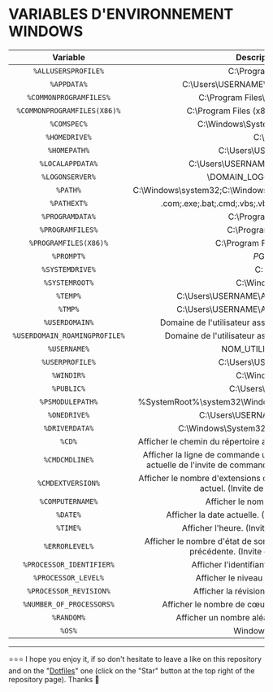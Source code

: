 # VARIABLES D'ENVIRONNEMENT WINDOWS

| Variable | Description |
| :---: | :---: |
| `%ALLUSERSPROFILE%` | C:\ProgramData |
| `%APPDATA%` | C:\Users\USERNAME\AppData\Roaming |
| `%COMMONPROGRAMFILES%` | C:\Program Files\Common Files |
| `%COMMONPROGRAMFILES(X86)%` | C:\Program Files (x86)\Common Files |
| `%COMSPEC%` | C:\Windows\System32\cmd.exe |
| `%HOMEDRIVE%` | C:\ |
| `%HOMEPATH%` | C:\Users\USERNAME |
| `%LOCALAPPDATA%` | C:\Users\USERNAME\AppData\Local |
| `%LOGONSERVER%` | \\DOMAIN_LOGON_SERVER |
| `%PATH%` | C:\Windows\system32;C:\Windows;C:\Windows\System32\Wbem |
| `%PATHEXT%` | .com;.exe;.bat;.cmd;.vbs;.vbe;.js;.jse;.wsf;.wsh;.msc |
| `%PROGRAMDATA%` | C:\ProgramData |
| `%PROGRAMFILES%` | C:\Program Files |
| `%PROGRAMFILES(X86)%` | C:\Program Files (x86) |
| `%PROMPT%` | $P$G |
| `%SYSTEMDRIVE%` | C: |
| `%SYSTEMROOT%` | C:\Windows |
| `%TEMP%` | C:\Users\USERNAME\AppData\Local\Temp |
| `%TMP%` | C:\Users\USERNAME\AppData\Local\Temp |
| `%USERDOMAIN%` | Domaine de l'utilisateur associé à l'utilisateur actuel |
| `%USERDOMAIN_ROAMINGPROFILE%` | Domaine de l'utilisateur associé au profil itinérant |
| `%USERNAME%` | NOM_UTILISATEUR |
| `%USERPROFILE%` | C:\Users\USERNAME |
| `%WINDIR%` | C:\Windows |
| `%PUBLIC%` | C:\Users\Public |
| `%PSMODULEPATH%` | %SystemRoot%\system32\WindowsPowerShell\v1.0\Modules\ |
| `%ONEDRIVE%` | C:\Users\USERNAME\OneDrive |
| `%DRIVERDATA%` | C:\Windows\System32\Drivers\DriverData |
| `%CD%` | Afficher le chemin du répertoire actuel. (Invite de commandes.) |
| `%CMDCMDLINE%` | Afficher la ligne de commande utilisée pour lancer la session actuelle de l'invite de commandes. (Invite de commandes.) |
| `%CMDEXTVERSION%` | Afficher le nombre d'extensions du processeur de commandes actuel. (Invite de commandes.) |
| `%COMPUTERNAME%` | Afficher le nom du système. |
| `%DATE%` | Afficher la date actuelle. (Invite de commandes.) |
| `%TIME%` | Afficher l'heure. (Invite de commandes.) |
| `%ERRORLEVEL%` | Afficher le nombre d'état de sortie définissant la commande précédente. (Invite de commandes.) |
| `%PROCESSOR_IDENTIFIER%` | Afficher l'identifiant du processeur. |
| `%PROCESSOR_LEVEL%` | Afficher le niveau du processeur. |
| `%PROCESSOR_REVISION%` | Afficher la révision du processeur. |
| `%NUMBER_OF_PROCESSORS%` | Afficher le nombre de cœurs physiques et virtuels. |
| `%RANDOM%` | Afficher un nombre aléatoire de 0 à 32767. |
| `%OS%` | Windows_NT |

***

⭐⭐⭐ I hope you enjoy it, if so don't hesitate to leave a like on this repository and on the "[Dotfiles](https://github.com/EmmanuelLefevre/Dotfiles)" one (click on the "Star" button at the top right of the repository page). Thanks 🤗
